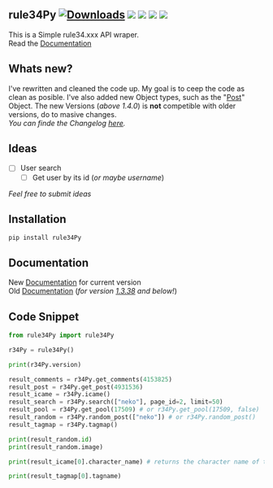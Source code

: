 ## rule34Py [![Downloads](https://pepy.tech/badge/rule34py)](https://pepy.tech/project/rule34py) ![](https://img.shields.io/pypi/format/rule34Py) [![](https://img.shields.io/pypi/v/rule34Py)](https://pypi.org/project/rule34Py/) ![](https://img.shields.io/github/license/b3yc0d3/rule34Py) ![](https://img.shields.io/github/languages/code-size/b3yc0d3/rule34Py)
This is a Simple rule34.xxx API wraper.\
Read the [Documentation](#documentation)

## Whats new?
I've rewritten and cleaned the code up. My goal is to ceep the code as clean as posible. I've also added new Object types, such as the "[Post](https://github.com/b3yc0d3/rule34Py/blob/master/DOC/post.md)" Object.
The new Versions (_above 1.4.0_) is __not__ competible with older versions, do to masive changes.\
_You can finde the Changelog [<u>here</u>](https://github.com/b3yc0d3/rule34Py/blob/master/change_log.md)._

## Ideas
+ [ ] User search
    - [ ] Get user by its id (*or maybe username*)

*Feel free to submit ideas*


## Installation
`pip install rule34Py`

## Documentation
New [Documentation](https://github.com/b3yc0d3/rule34Py/blob/master/DOC/usage.md) for current version\
Old [Documentation](https://github.com/b3yc0d3/rule34Py/blob/master/DOC/old.md) (*for version <u>1.3.38</u> and below!*)

## Code Snippet
```py
from rule34Py import rule34Py

r34Py = rule34Py()

print(r34Py.version)

result_comments = r34Py.get_comments(4153825)
result_post = r34Py.get_post(4931536)
result_icame = r34Py.icame()
result_search = r34Py.search(["neko"], page_id=2, limit=50)
result_pool = r34Py.get_pool(17509) # or r34Py.get_pool(17509, false)
result_random = r34Py.random_post(["neko"]) # or r34Py.random_post()
result_tagmap = r34Py.tagmap()

print(result_random.id)
print(result_random.image)

print(result_icame[0].character_name) # returns the character name of the first item

print(result_tagmap[0].tagname)
```
